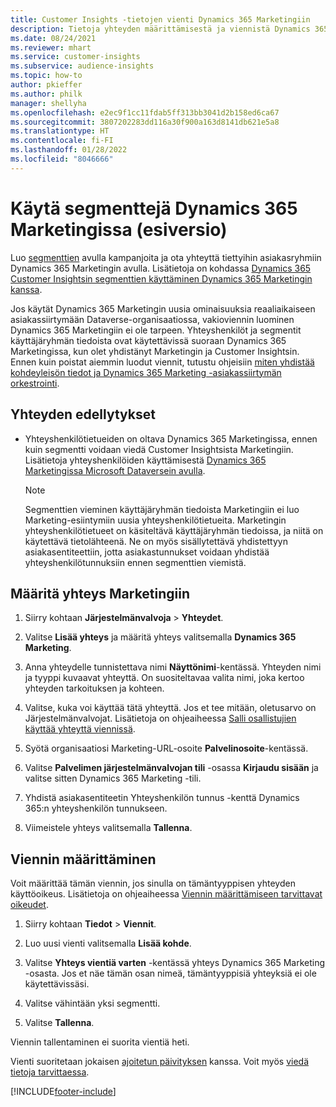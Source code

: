 ```yaml
---
title: Customer Insights -tietojen vienti Dynamics 365 Marketingiin
description: Tietoja yhteyden määrittämisestä ja viennistä Dynamics 365 Marketingiin.
ms.date: 08/24/2021
ms.reviewer: mhart
ms.service: customer-insights
ms.subservice: audience-insights
ms.topic: how-to
author: pkieffer
ms.author: philk
manager: shellyha
ms.openlocfilehash: e2ec9f1cc11fdab5ff313bb3041d2b158ed6ca67
ms.sourcegitcommit: 3807202283dd116a30f900a163d8141db621e5a8
ms.translationtype: HT
ms.contentlocale: fi-FI
ms.lasthandoff: 01/28/2022
ms.locfileid: "8046666"
---
```

# <a name="use-segments-in-dynamics-365-marketing-preview"></a>Käytä segmenttejä Dynamics 365 Marketingissa (esiversio)



Luo [segmenttien](segments.md) avulla kampanjoita ja ota yhteyttä tiettyihin asiakasryhmiin Dynamics 365 Marketingin avulla. Lisätietoja on kohdassa [Dynamics 365 Customer Insightsin segmenttien käyttäminen Dynamics 365 Marketingin kanssa](/dynamics365/marketing/customer-insights-segments).

Jos käytät Dynamics 365 Marketingin uusia ominaisuuksia reaaliaikaiseen asiakassiirtymään Dataverse-organisaatiossa, vakioviennin luominen Dynamics 365 Marketingiin ei ole tarpeen. Yhteyshenkilöt ja segmentit käyttäjäryhmän tiedoista ovat käytettävissä suoraan Dynamics 365 Marketingissa, kun olet yhdistänyt Marketingin ja Customer Insightsin. Ennen kuin poistat aiemmin luodut viennit, tutustu ohjeisiin [miten yhdistää kohdeyleisön tiedot ja Dynamics 365 Marketing -asiakassiirtymän orkestrointi](/dynamics365/marketing/real-time-marketing-ci-profile).

## <a name="prerequisite-for-a-connection"></a>Yhteyden edellytykset

- Yhteyshenkilötietueiden on oltava Dynamics 365 Marketingissa, ennen kuin segmentti voidaan viedä Customer Insightsista Marketingiin. Lisätietoja yhteyshenkilöiden käyttämisestä [Dynamics 365 Marketingissa Microsoft Dataversein avulla](connect-power-query.md).

  > [!NOTE]
  > Segmenttien vieminen käyttäjäryhmän tiedoista Marketingiin ei luo Marketing-esiintymiin uusia yhteyshenkilötietueita. Marketingin yhteyshenkilötietueet on käsiteltävä käyttäjäryhmän tiedoissa, ja niitä on käytettävä tietolähteenä. Ne on myös sisällytettävä yhdistettyyn asiakasentiteettiin, jotta asiakastunnukset voidaan yhdistää yhteyshenkilötunnuksiin ennen segmenttien viemistä.

## <a name="set-up-connection-to-marketing"></a>Määritä yhteys Marketingiin

1. Siirry kohtaan **Järjestelmänvalvoja** > **Yhteydet**.

1. Valitse **Lisää yhteys** ja määritä yhteys valitsemalla **Dynamics 365 Marketing**.

1. Anna yhteydelle tunnistettava nimi **Näyttönimi**-kentässä. Yhteyden nimi ja tyyppi kuvaavat yhteyttä. On suositeltavaa valita nimi, joka kertoo yhteyden tarkoituksen ja kohteen.

1. Valitse, kuka voi käyttää tätä yhteyttä. Jos et tee mitään, oletusarvo on Järjestelmänvalvojat. Lisätietoja on ohjeaiheessa [Salli osallistujien käyttää yhteyttä viennissä](connections.md#allow-contributors-to-use-a-connection-for-exports).

1. Syötä organisaatiosi Marketing-URL-osoite **Palvelinosoite**-kentässä.

1. Valitse **Palvelimen järjestelmänvalvojan tili** -osassa **Kirjaudu sisään** ja valitse sitten Dynamics 365 Marketing -tili.

1. Yhdistä asiakasentiteetin Yhteyshenkilön tunnus -kenttä Dynamics 365:n yhteyshenkilön tunnukseen.

1. Viimeistele yhteys valitsemalla **Tallenna**. 

## <a name="configure-an-export"></a>Viennin määrittäminen

Voit määrittää tämän viennin, jos sinulla on tämäntyyppisen yhteyden käyttöoikeus. Lisätietoja on ohjeaiheessa [Viennin määrittämiseen tarvittavat oikeudet](export-destinations.md#set-up-a-new-export).

1. Siirry kohtaan **Tiedot** > **Viennit**.

1. Luo uusi vienti valitsemalla **Lisää kohde**.

1. Valitse **Yhteys vientiä varten** -kentässä yhteys Dynamics 365 Marketing -osasta. Jos et näe tämän osan nimeä, tämäntyyppisiä yhteyksiä ei ole käytettävissäsi.

1. Valitse vähintään yksi segmentti.

1. Valitse **Tallenna**.

Viennin tallentaminen ei suorita vientiä heti.

Vienti suoritetaan jokaisen [ajoitetun päivityksen](system.md#schedule-tab) kanssa. Voit myös [viedä tietoja tarvittaessa](export-destinations.md#run-exports-on-demand). 

[!INCLUDE[footer-include](../includes/footer-banner.md)]
